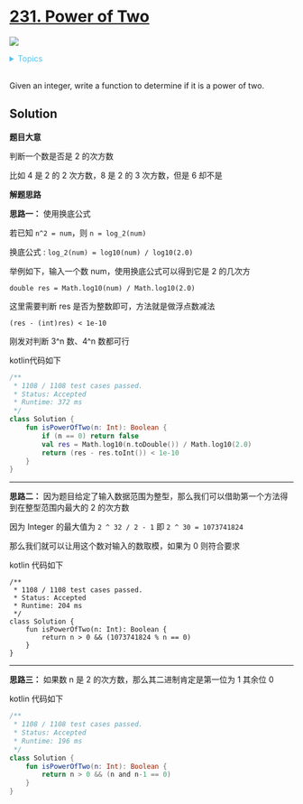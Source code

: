 # [231. Power of Two](https://leetcode.com/problems/power-of-two/description/)

![](https://img.shields.io/badge/Difficulty-Easy-green.svg)

<details>
<summary style="color:#4FC3F7">Topics</summary>

* [`Math`](https://leetcode.com/tag/math/)
* [`Bit Manipulation`](https://leetcode.com/tag/bit-manipulation/)

</details>
<br />


Given an integer, write a function to determine if it is a power of two.

## Solution

**题目大意**

判断一个数是否是 2 的次方数

比如 4 是 2 的 2 次方数，8 是 2 的 3 次方数，但是 6 却不是

**解题思路**

**思路一：** 使用换底公式

若已知 `n^2 = num`，则 `n = log_2(num)`

换底公式 : `log_2(num) = log10(num) / log10(2.0)`

举例如下，输入一个数 num，使用换底公式可以得到它是 2 的几次方

`double res = Math.log10(num) / Math.log10(2.0)`

这里需要判断 res 是否为整数即可，方法就是做浮点数减法

`(res - (int)res) < 1e-10`

刚发对判断 3^n 数、4^n 数都可行

kotlin代码如下

```kotlin
/**
 * 1108 / 1108 test cases passed.
 * Status: Accepted
 * Runtime: 372 ms
 */
class Solution {
    fun isPowerOfTwo(n: Int): Boolean {
        if (n == 0) return false
        val res = Math.log10(n.toDouble()) / Math.log10(2.0)
        return (res - res.toInt()) < 1e-10
    }
}
```

---------

**思路二：** 因为题目给定了输入数据范围为整型，那么我们可以借助第一个方法得到在整型范围内最大的 2 的次方数

因为 Integer 的最大值为 `2 ^ 32 / 2 - 1` 即 `2 ^ 30 = 1073741824`

那么我们就可以让用这个数对输入的数取模，如果为 0 则符合要求

kotlin 代码如下

```
/**
 * 1108 / 1108 test cases passed.
 * Status: Accepted
 * Runtime: 204 ms
 */
class Solution {
    fun isPowerOfTwo(n: Int): Boolean {
        return n > 0 && (1073741824 % n == 0)
    }
}
```

------

**思路三：** 如果数 n 是 2 的次方数，那么其二进制肯定是第一位为 1 其余位 0

kotlin 代码如下

```kotlin
/**
 * 1108 / 1108 test cases passed.
 * Status: Accepted
 * Runtime: 196 ms
 */
class Solution {
    fun isPowerOfTwo(n: Int): Boolean {
        return n > 0 && (n and n-1 == 0)
    }
}
```